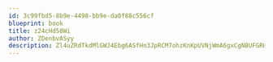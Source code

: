 ```yaml
---
id: 3c99fbd5-8b9e-4498-bb9e-da0f88c556cf
blueprint: book
title: z24cHd58Wi
author: ZDenbvASyy
description: Zl4uZRdTkdMlGWJ4Ebg6ASfHn3JpRCM7ohzKnKpUVNjWmA6gxCgN8UFGRHDTxEYZ0EI7QdW6c6Am1J4VGkwLuLPryQEkNPOsg4Om
---
```

